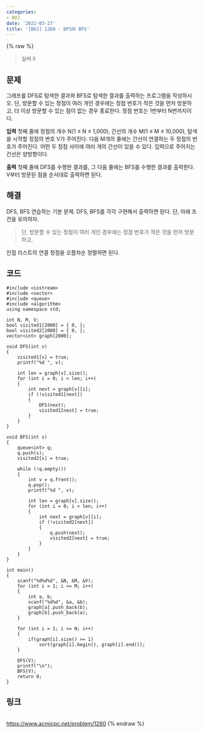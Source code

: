 ```yaml
---
categories:
- BOJ
date: '2022-03-27'
title: '[BOJ] 1260 - DFS와 BFS'
---
```


{% raw %}
> 실버 II<br>

## 문제
그래프를 DFS로 탐색한 결과와 BFS로 탐색한 결과를 출력하는 프로그램을 작성하시오. 단, 방문할 수 있는 정점이 여러 개인 경우에는 정점 번호가 작은 것을 먼저 방문하고, 더 이상 방문할 수 있는 점이 없는 경우 종료한다. 정점 번호는 1번부터 N번까지이다.

**입력**
첫째 줄에 정점의 개수 N(1 ≤ N ≤ 1,000), 간선의 개수 M(1 ≤ M ≤ 10,000), 탐색을 시작할 정점의 번호 V가 주어진다. 다음 M개의 줄에는 간선이 연결하는 두 정점의 번호가 주어진다. 어떤 두 정점 사이에 여러 개의 간선이 있을 수 있다. 입력으로 주어지는 간선은 양방향이다.

**출력**
첫째 줄에 DFS를 수행한 결과를, 그 다음 줄에는 BFS를 수행한 결과를 출력한다. V부터 방문된 점을 순서대로 출력하면 된다.

##  해결
DFS, BFS 연습하는 기본 문제. DFS, BFS를 각각 구현해서 출력하면 된다. 단, 아래 조건을 유의하자.
> 단, 방문할 수 있는 정점이 여러 개인 경우에는 정점 번호가 작은 것을 먼저 방문하고,<br>

인접 리스트의 연결 정점을 오름차순 정렬하면 된다.

## 코드
```
#include <iostream>
#include <vector>
#include <queue>
#include <algorithm>
using namespace std;

int N, M, V;
bool visited1[2000] = { 0, };
bool visited2[2000] = { 0, };
vector<int> graph[2000];

void DFS(int v)
{
	visited1[v] = true;
	printf("%d ", v);

	int len = graph[v].size();
	for (int i = 0; i < len; i++)
	{
		int next = graph[v][i];
		if (!visited1[next])
		{
			DFS(next);
			visited1[next] = true;
		}
	}
}

void BFS(int s)
{
	queue<int> q;
	q.push(s);
	visited2[s] = true;

	while (!q.empty())
	{
		int v = q.front();
		q.pop();
		printf("%d ", v);

		int len = graph[v].size();
		for (int i = 0; i < len; i++)
		{
			int next = graph[v][i];
			if (!visited2[next])
			{
				q.push(next);
				visited2[next] = true;
			}
		}
	}
}

int main()
{
	scanf("%d%d%d", &N, &M, &V);
	for (int i = 1; i <= M; i++)
	{
		int a, b;
		scanf("%d%d", &a, &b);
		graph[a].push_back(b);
		graph[b].push_back(a);
	}

	for (int i = 1; i <= N; i++)
	{
		if(graph[i].size() >= 1)
			sort(graph[i].begin(), graph[i].end());
	}

	DFS(V);
	printf("\n");
	BFS(V);
	return 0;
}
```

## 링크
<br>https://www.acmicpc.net/problem/1260
{% endraw %}